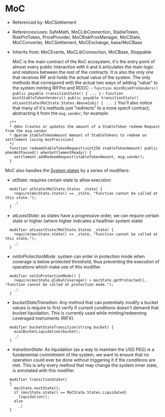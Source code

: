 # MoC

- Referenced by: MoCSettlement
- References/uses: SafeMath, MoCLibConnection, StableToken, RiskProToken, PriceProvider, MoCRiskProxManager, MoCState, MoCConverter, MoCSettlement, MoCExchange, base/MoCBase
- Inherits from: MoCEvents, MoCLibConnection, MoCBase, Stoppable

  MoC is the main contract of the RoC ecosystem, it's the entry point of almost every public interaction with it and it articulates the main logic and relations between the rest of the contracts.
  It is also the _only one_ that receives RIF and holds the actual value of the system. The only methods that correspond with the actual two ways of adding "value" to the system minting RIFPro and RDOC: - `function mintRiskProVendors() public payable transitionState() { ... }` - `function mintStableTokenVendors() public payable transitionState() atLeastState(MoCState.States.AboveCobj) { ... }`
  You'll also notice that many of it's methods just "redirects" to a more specif contract, abstracting it from the `msg.sender`; for example:

```sol
  /**
  * @dev Creates or updates the amount of a StableToken redeem Request from the msg.sender
  * @param stableTokenAmount Amount of StableTokens to redeem on settlement [using mocPrecision]
  */
  function redeemStableTokenRequest(uint256 stableTokenAmount) public whenNotPaused() whenSettlementReady() {
    settlement.addRedeemRequest(stableTokenAmount, msg.sender);
  }
```

MoC also handles the [System states](system-states.md) by a series of modifiers:

- _atState_: requires certain state to allow execution

```
  modifier atState(MoCState.States _state) {
    require(mocState.state() == _state, "Function cannot be called at this state.");
    _;
  }
```

- _atLeastState_: as states have a progressive order, we can require certain state or higher (where higher indicates a healthier system state)

```
  modifier atLeastState(MoCState.States _state) {
    require(mocState.state() >= _state, "Function cannot be called at this state.");
    _;
  }
```

- _notInProtectionMode_: system can enter in protection mode when coverage is below protected threshold, thus preventing the execution of operations which make use of this modifier

```
  modifier notInProtectionMode() {
    require(mocState.globalCoverage() > mocState.getProtected(), "Function cannot be called at protection mode.");
    _;
  }
```

- _bucketStateTransition_: Any method that can potentially modify a bucket values is require to first verify if current conditions doesn't demand that bucket liquidation. This is currently used while minting/redeeming Leveraged instruments (RIFX).

```
  modifier bucketStateTransition(string bucket) {
    evalBucketLiquidation(bucket);
    _;
  }
```

- _transitionState_: As liquidation (as a way to maintain the USD PEG) is a fundamental commitment of the system, we want to ensure that no operation could ever be done without triggering it if the conditions are met. This is why every method that may change the system inner state, is annotated with this modifier.

```
  modifier transitionState()
  {
    mocState.nextState();
    if (mocState.state() == MoCState.States.Liquidated)
      liquidation();
    else
      _;
  }
```
